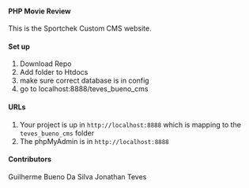 #### PHP Movie Review
This is the Sportchek Custom CMS website.


#### Set up
1. Download Repo
2. Add folder to Htdocs
3. make sure correct database is in config
4. go to localhost:8888/teves_bueno_cms


#### URLs
1. Your project is up in `http://localhost:8888` which is mapping to the `teves_bueno_cms` folder
2. The phpMyAdmin is in `http://localhost:8888` 

#### Contributors
Guilherme Bueno Da Silva 
Jonathan Teves
``` 